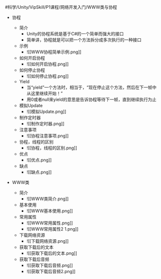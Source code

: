 
#科学/Unity/VipSkill/P1课程/网络开发入门/WWW类与协程

- 协程
	- 简介
		- Unity的协程系统是基于C#的一个简单而强大的接口
		- 简单讲，协程就是可以把一个方法拆分成多次执行的一种接口
	- 示例
		- ![[WWW协程简单示例.png]]
	- 如何开启协程
		- ![[如何开启协程.png]]
	- 如何停止协程
		- ![[如何停止协程.png]]
	- Yield
		- 当“yield”一个方法时，相当于，“现在停止这个方法，然后在下一帧中从这里继续开始！”
		-  用0或者null来yield的意思是告诉协程等待下一帧，直到继续执行为止
	- 模拟Update
		- ![[模拟Update.png]]
	- 制作定时器
		- ![[制作定时器.png]]
	- 注意事项
		- ![[协程注意事项.png]]
	- 协程，线程的区别
		- ![[协程，线程的区别.png]]
	- 优点
		- ![[优点.png]]
	- 缺点
		- ![[缺点.png]]

- WWW类
	- 简介
		- ![[WWW类简介.png]]
	- 基本使用
		- ![[WWW基本使用.png]]
	- 常用属性
		- ![[WWW常用属性.png]]
		- ![[WWW常用属性2 1.png]]
	- 下载网络资源
		- ![[下载网络资源.png]]
	- 获取下载后的文本
		- ![[获取下载后的文本.png]]
	- 获取下载后音频
		- ![[获取下载后音频.png]]
		- ![[获取下载后音频2.png]]




